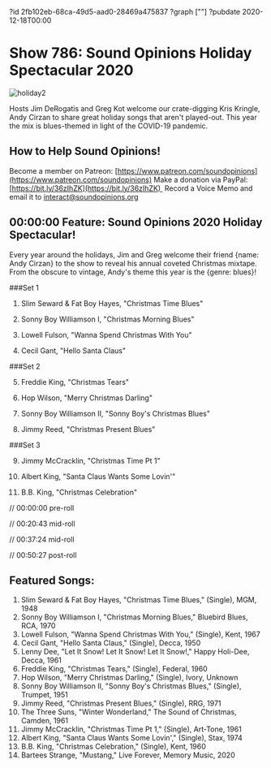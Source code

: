 ?id 2fb102eb-68ca-49d5-aad0-28469a475837
?graph [""]
?pubdate 2020-12-18T00:00
# Show 786: Sound Opinions Holiday Spectacular 2020
![holiday2](https://static.soundopinions.org/images/2020/holiday2.jpeg)

Hosts Jim DeRogatis and Greg Kot welcome our crate-digging Kris Kringle, Andy Cirzan to share great holiday songs that aren't played-out. This year the mix is blues-themed in light of the COVID-19 pandemic. 


## How to Help Sound Opinions!

Become a member on Patreon: [https://www.patreon.com/soundopinions](https://www.patreon.com/soundopinions)
Make a donation via PayPal: [https://bit.ly/36zIhZK](https://bit.ly/36zIhZK) 
Record a Voice Memo and email it to [interact@soundopinions.org](interact@soundopinions.org) 

## 00:00:00 Feature: Sound Opinions 2020 Holiday Spectacular!

Every year around the holidays, Jim and Greg welcome their friend {name: Andy Cirzan} to the show to reveal his annual coveted Christmas mixtape. From the obscure to vintage, Andy's theme this year is the {genre: blues}!

###Set 1
1. Slim Seward & Fat Boy Hayes, "Christmas Time Blues"

2. Sonny Boy Williamson I, "Christmas Morning Blues"

3. Lowell Fulson, "Wanna Spend Christmas With You"

4. Cecil Gant, "Hello Santa Claus"


###Set 2


5. Freddie King, "Christmas Tears"

6. Hop Wilson, "Merry Christmas Darling"

7. Sonny Boy Williamson II, "Sonny Boy's Christmas Blues"

8. Jimmy Reed, "Christmas Present Blues"


###Set 3

9. Jimmy McCracklin, "Christmas Time Pt 1"

10. Albert King, "Santa Claus Wants Some Lovin'"

11.  B.B. King, "Christmas Celebration" 





// 00:00:00 pre-roll

// 00:20:43 mid-roll

// 00:37:24 mid-roll

// 00:50:27 post-roll


## Featured Songs:

1. Slim Seward & Fat Boy Hayes, "Christmas Time Blues," (Single), MGM, 1948
1. Sonny Boy Williamson I, "Christmas Morning Blues," Bluebird Blues, RCA, 1970
1. Lowell Fulson, "Wanna Spend Christmas With You," (Single), Kent, 1967
1. Cecil Gant, "Hello Santa Claus," (Single), Decca, 1950
1. Lenny Dee, "Let It Snow! Let It Snow! Let It Snow!," Happy Holi-Dee, Decca, 1961
1. Freddie King, "Christmas Tears," (Single), Federal, 1960
1. Hop Wilson, "Merry Christmas Darling," (Single), Ivory, Unknown
1. Sonny Boy Williamson II, "Sonny Boy's Christmas Blues," (Single), Trumpet, 1951
1. Jimmy Reed, "Christmas Present Blues," (Single), RRG, 1971
1. The Three Suns, "Winter Wonderland," The Sound of Christmas, Camden, 1961
1. Jimmy McCracklin, "Christmas Time Pt 1," (Single), Art-Tone, 1961
1. Albert King, "Santa Claus Wants Some Lovin'," (Single), Stax, 1974
1. B.B. King, "Christmas Celebration," (Single), Kent, 1960
1. Bartees Strange, "Mustang," Live Forever, Memory Music, 2020